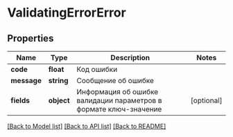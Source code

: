 # ValidatingErrorError

## Properties
Name | Type | Description | Notes
------------ | ------------- | ------------- | -------------
**code** | **float** | Код ошибки | 
**message** | **string** | Сообщение об ошибке | 
**fields** | **object** | Информация об ошибке валидации параметров в формате ключ-значение | [optional] 

[[Back to Model list]](../../README.md#documentation-for-models) [[Back to API list]](../../README.md#documentation-for-api-endpoints) [[Back to README]](../../README.md)

